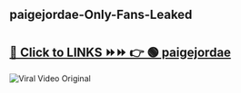 
 ## paigejordae-Only-Fans-Leaked

# <h2><a href="https://clipsfans.com/paigejordae&ref=git">🔗 Click to LINKS ⏩⏩ 👉 🟢 paigejordae </a></h2>

<a href="https://clipsfans.com/paigejordae&ref=git" rel="nofollow" data-target="animated-image.originalLink"><img src="https://i.ibb.co.com/xMMVF88/686577567.gif" alt="Viral Video Original" style="max-width: 100%; display: inline-block;" data-target="animated-image.originalImage"></a>
